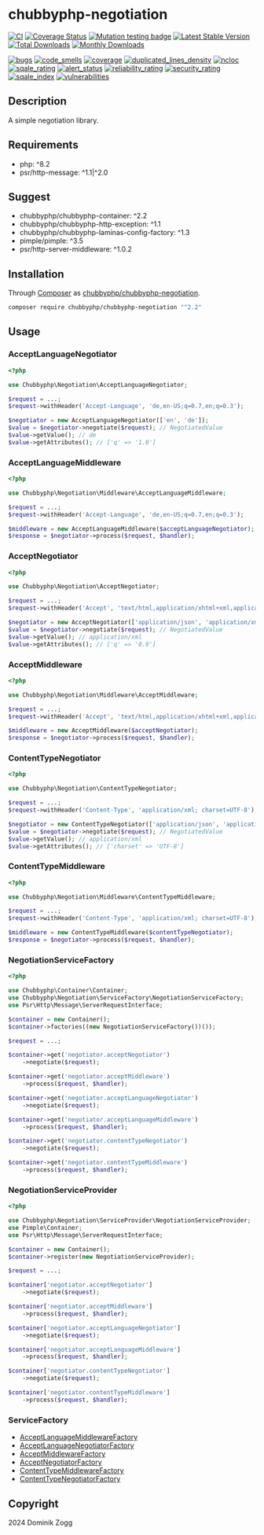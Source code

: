 # chubbyphp-negotiation

[![CI](https://github.com/chubbyphp/chubbyphp-negotiation/actions/workflows/ci.yml/badge.svg)](https://github.com/chubbyphp/chubbyphp-negotiation/actions/workflows/ci.yml)
[![Coverage Status](https://coveralls.io/repos/github/chubbyphp/chubbyphp-negotiation/badge.svg?branch=master)](https://coveralls.io/github/chubbyphp/chubbyphp-negotiation?branch=master)
[![Mutation testing badge](https://img.shields.io/endpoint?style=flat&url=https%3A%2F%2Fbadge-api.stryker-mutator.io%2Fgithub.com%2Fchubbyphp%2Fchubbyphp-negotiation%2Fmaster)](https://dashboard.stryker-mutator.io/reports/github.com/chubbyphp/chubbyphp-negotiation/master)
[![Latest Stable Version](https://poser.pugx.org/chubbyphp/chubbyphp-negotiation/v)](https://packagist.org/packages/chubbyphp/chubbyphp-negotiation)
[![Total Downloads](https://poser.pugx.org/chubbyphp/chubbyphp-negotiation/downloads)](https://packagist.org/packages/chubbyphp/chubbyphp-negotiation)
[![Monthly Downloads](https://poser.pugx.org/chubbyphp/chubbyphp-negotiation/d/monthly)](https://packagist.org/packages/chubbyphp/chubbyphp-negotiation)

[![bugs](https://sonarcloud.io/api/project_badges/measure?project=chubbyphp_chubbyphp-negotiation&metric=bugs)](https://sonarcloud.io/dashboard?id=chubbyphp_chubbyphp-negotiation)
[![code_smells](https://sonarcloud.io/api/project_badges/measure?project=chubbyphp_chubbyphp-negotiation&metric=code_smells)](https://sonarcloud.io/dashboard?id=chubbyphp_chubbyphp-negotiation)
[![coverage](https://sonarcloud.io/api/project_badges/measure?project=chubbyphp_chubbyphp-negotiation&metric=coverage)](https://sonarcloud.io/dashboard?id=chubbyphp_chubbyphp-negotiation)
[![duplicated_lines_density](https://sonarcloud.io/api/project_badges/measure?project=chubbyphp_chubbyphp-negotiation&metric=duplicated_lines_density)](https://sonarcloud.io/dashboard?id=chubbyphp_chubbyphp-negotiation)
[![ncloc](https://sonarcloud.io/api/project_badges/measure?project=chubbyphp_chubbyphp-negotiation&metric=ncloc)](https://sonarcloud.io/dashboard?id=chubbyphp_chubbyphp-negotiation)
[![sqale_rating](https://sonarcloud.io/api/project_badges/measure?project=chubbyphp_chubbyphp-negotiation&metric=sqale_rating)](https://sonarcloud.io/dashboard?id=chubbyphp_chubbyphp-negotiation)
[![alert_status](https://sonarcloud.io/api/project_badges/measure?project=chubbyphp_chubbyphp-negotiation&metric=alert_status)](https://sonarcloud.io/dashboard?id=chubbyphp_chubbyphp-negotiation)
[![reliability_rating](https://sonarcloud.io/api/project_badges/measure?project=chubbyphp_chubbyphp-negotiation&metric=reliability_rating)](https://sonarcloud.io/dashboard?id=chubbyphp_chubbyphp-negotiation)
[![security_rating](https://sonarcloud.io/api/project_badges/measure?project=chubbyphp_chubbyphp-negotiation&metric=security_rating)](https://sonarcloud.io/dashboard?id=chubbyphp_chubbyphp-negotiation)
[![sqale_index](https://sonarcloud.io/api/project_badges/measure?project=chubbyphp_chubbyphp-negotiation&metric=sqale_index)](https://sonarcloud.io/dashboard?id=chubbyphp_chubbyphp-negotiation)
[![vulnerabilities](https://sonarcloud.io/api/project_badges/measure?project=chubbyphp_chubbyphp-negotiation&metric=vulnerabilities)](https://sonarcloud.io/dashboard?id=chubbyphp_chubbyphp-negotiation)


## Description

A simple negotiation library.

## Requirements

 * php: ^8.2
 * psr/http-message: ^1.1|^2.0

## Suggest

 * chubbyphp/chubbyphp-container: ^2.2
 * chubbyphp/chubbyphp-http-exception: ^1.1
 * chubbyphp/chubbyphp-laminas-config-factory: ^1.3
 * pimple/pimple: ^3.5
 * psr/http-server-middleware: ^1.0.2

## Installation

Through [Composer](http://getcomposer.org) as [chubbyphp/chubbyphp-negotiation][1].

```sh
composer require chubbyphp/chubbyphp-negotiation "^2.2"
```

## Usage

### AcceptLanguageNegotiator

```php
<?php

use Chubbyphp\Negotiation\AcceptLanguageNegotiator;

$request = ...;
$request->withHeader('Accept-Language', 'de,en-US;q=0.7,en;q=0.3');

$negotiator = new AcceptLanguageNegotiator(['en', 'de']);
$value = $negotiator->negotiate($request); // NegotiatedValue
$value->getValue(); // de
$value->getAttributes(); // ['q' => '1.0']
```

### AcceptLanguageMiddleware

```php
<?php

use Chubbyphp\Negotiation\Middleware\AcceptLanguageMiddleware;

$request = ...;
$request->withHeader('Accept-Language', 'de,en-US;q=0.7,en;q=0.3');

$middleware = new AcceptLanguageMiddleware($acceptLanguageNegotiator);
$response = $negotiator->process($request, $handler);
```

### AcceptNegotiator

```php
<?php

use Chubbyphp\Negotiation\AcceptNegotiator;

$request = ...;
$request->withHeader('Accept', 'text/html,application/xhtml+xml,application/xml;q=0.9,*/*;q =0.8');

$negotiator = new AcceptNegotiator(['application/json', 'application/xml', 'application/x-yaml']);
$value = $negotiator->negotiate($request); // NegotiatedValue
$value->getValue(); // application/xml
$value->getAttributes(); // ['q' => '0.9']
```

### AcceptMiddleware

```php
<?php

use Chubbyphp\Negotiation\Middleware\AcceptMiddleware;

$request = ...;
$request->withHeader('Accept', 'text/html,application/xhtml+xml,application/xml;q=0.9,*/*;q =0.8');

$middleware = new AcceptMiddleware($acceptNegotiator);
$response = $negotiator->process($request, $handler);
```

### ContentTypeNegotiator

```php
<?php

use Chubbyphp\Negotiation\ContentTypeNegotiator;

$request = ...;
$request->withHeader('Content-Type', 'application/xml; charset=UTF-8');

$negotiator = new ContentTypeNegotiator(['application/json', 'application/xml', 'application/x-yaml']);
$value = $negotiator->negotiate($request); // NegotiatedValue
$value->getValue(); // application/xml
$value->getAttributes(); // ['charset' => 'UTF-8']
```

### ContentTypeMiddleware

```php
<?php

use Chubbyphp\Negotiation\Middleware\ContentTypeMiddleware;

$request = ...;
$request->withHeader('Content-Type', 'application/xml; charset=UTF-8');

$middleware = new ContentTypeMiddleware($contentTypeNegotiator);
$response = $negotiator->process($request, $handler);
```

### NegotiationServiceFactory

```php
<?php

use Chubbyphp\Container\Container;
use Chubbyphp\Negotiation\ServiceFactory\NegotiationServiceFactory;
use Psr\Http\Message\ServerRequestInterface;

$container = new Container();
$container->factories((new NegotiationServiceFactory())());

$request = ...;

$container->get('negotiator.acceptNegotiator')
    ->negotiate($request);

$container->get('negotiator.acceptMiddleware')
    ->process($request, $handler);

$container->get('negotiator.acceptLanguageNegotiator')
    ->negotiate($request);

$container->get('negotiator.acceptLanguageMiddleware')
    ->process($request, $handler);

$container->get('negotiator.contentTypeNegotiator')
    ->negotiate($request);

$container->get('negotiator.contentTypeMiddleware')
    ->process($request, $handler);
```

### NegotiationServiceProvider

```php
<?php

use Chubbyphp\Negotiation\ServiceProvider\NegotiationServiceProvider;
use Pimple\Container;
use Psr\Http\Message\ServerRequestInterface;

$container = new Container();
$container->register(new NegotiationServiceProvider);

$request = ...;

$container['negotiator.acceptNegotiator']
    ->negotiate($request);

$container['negotiator.acceptMiddleware']
    ->process($request, $handler);

$container['negotiator.acceptLanguageNegotiator']
    ->negotiate($request);

$container['negotiator.acceptLanguageMiddleware']
    ->process($request, $handler);

$container['negotiator.contentTypeNegotiator']
    ->negotiate($request);

$container['negotiator.contentTypeMiddleware']
    ->process($request, $handler);
```

### ServiceFactory

 * [AcceptLanguageMiddlewareFactory][2]
 * [AcceptLanguageNegotiatorFactory][3]
 * [AcceptMiddlewareFactory][4]
 * [AcceptNegotiatorFactory][5]
 * [ContentTypeMiddlewareFactory][6]
 * [ContentTypeNegotiatorFactory][7]

## Copyright

2024 Dominik Zogg

[1]: https://packagist.org/packages/chubbyphp/chubbyphp-negotiation

[2]: doc/ServiceFactory/AcceptLanguageMiddlewareFactory.md
[3]: doc/ServiceFactory/AcceptLanguageNegotiatorFactory.md
[4]: doc/ServiceFactory/AcceptMiddlewareFactory.md
[5]: doc/ServiceFactory/AcceptNegotiatorFactory.md
[6]: doc/ServiceFactory/ContentTypeMiddlewareFactory.md
[7]: doc/ServiceFactory/ContentTypeNegotiatorFactory.md

